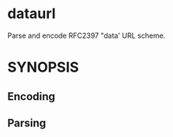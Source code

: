 dataurl
=======

Parse and encode RFC2397 "data' URL scheme.

# SYNOPSIS

## Encoding

<!-- INCLUDE(examples/encode_example_test.go) -->
<!-- END INCLUDE -->

## Parsing

<!-- INCLUDE(examples/parse_example_test.go) -->
<!-- END INCLUDE -->
